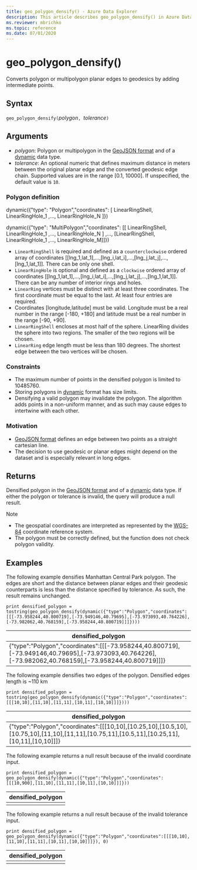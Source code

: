 ```yaml
---
title: geo_polygon_densify() - Azure Data Explorer
description: This article describes geo_polygon_densify() in Azure Data Explorer.
ms.reviewer: mbrichko
ms.topic: reference
ms.date: 07/01/2020
---
```

# geo_polygon_densify()

Converts polygon or multipolygon planar edges to geodesics by adding intermediate points.

## Syntax

`geo_polygon_densify(`*polygon*`, `*tolerance*`)`

## Arguments

* *polygon*: Polygon or multipolygon in the [GeoJSON format](https://tools.ietf.org/html/rfc7946) and of a [dynamic](./scalar-data-types/dynamic.md) data type.
* *tolerance*: An optional numeric that defines maximum distance in meters between the original planar edge and the converted geodesic edge chain. Supported values are in the range [0.1, 10000]. If unspecified, the default value is  `10`.

### Polygon definition

dynamic({"type": "Polygon","coordinates": [ LinearRingShell, LinearRingHole_1 ,..., LinearRingHole_N ]})

dynamic({"type": "MultiPolygon","coordinates": [[ LinearRingShell, LinearRingHole_1 ,..., LinearRingHole_N ] ,..., [LinearRingShell, LinearRingHole_1 ,..., LinearRingHole_M]]})

* `LinearRingShell` is required and defined as a `counterclockwise` ordered array of coordinates [[lng_1,lat_1],...,[lng_i,lat_i],...,[lng_j,lat_j],...,[lng_1,lat_1]]. There can be only one shell.
* `LinearRingHole` is optional and defined as a `clockwise` ordered array of coordinates [[lng_1,lat_1],...,[lng_i,lat_i],...,[lng_j,lat_j],...,[lng_1,lat_1]]. There can be any number of interior rings and holes.
* `LinearRing` vertices must be distinct with at least three coordinates. The first coordinate must be equal to the last. At least four entries are required.
* Coordinates [longitude,latitude] must be valid. Longitude must be a real number in the range [-180, +180] and latitude must be a real number in the range [-90, +90].
* `LinearRingShell` encloses at most half of the sphere. LinearRing divides the sphere into two regions. The smaller of the two regions will be chosen.
* `LinearRing` edge length must be less than 180 degrees. The shortest edge between the two vertices will be chosen.

### Constraints

* The maximum number of points in the densified polygon is limited to 10485760.
* Storing polygons in [dynamic](./scalar-data-types/dynamic.md) format has size limits.
* Densifying a valid polygon may invalidate the polygon. The algorithm adds points in a non-uniform manner, and as such may cause edges to intertwine with each other.

### Motivation

* [GeoJSON format](https://tools.ietf.org/html/rfc7946) defines an edge between two points as a straight cartesian line.
* The decision to use geodesic or planar edges might depend on the dataset and is especially relevant in long edges.

## Returns

Densified polygon in the [GeoJSON format](https://tools.ietf.org/html/rfc7946) and of a [dynamic](./scalar-data-types/dynamic.md) data type. If either the polygon or tolerance is invalid, the query will produce a null result.

> [!NOTE]
> * The geospatial coordinates are interpreted as represented by the [WGS-84](https://earth-info.nga.mil/GandG/update/index.php?action=home) coordinate reference system.
> * The polygon must be correctly defined, but the function does not check polygon validity.

## Examples

The following example densifies Manhattan Central Park polygon. The edges are short and the distance between planar edges and their geodesic counterparts is less than the distance specified by tolerance. As such, the result remains unchanged.

```kusto
print densified_polygon = tostring(geo_polygon_densify(dynamic({"type":"Polygon","coordinates":[[[-73.958244,40.800719],[-73.949146,40.79695],[-73.973093,40.764226],[-73.982062,40.768159],[-73.958244,40.800719]]]})))
```

|densified_polygon|
|---|
|{"type":"Polygon","coordinates":[[[-73.958244,40.800719],[-73.949146,40.79695],[-73.973093,40.764226],[-73.982062,40.768159],[-73.958244,40.800719]]]}|

The following example densifies two edges of the polygon. Densified edges length is ~110 km

```kusto
print densified_polygon = tostring(geo_polygon_densify(dynamic({"type":"Polygon","coordinates":[[[10,10],[11,10],[11,11],[10,11],[10,10]]]})))
```

|densified_polygon|
|---|
|{"type":"Polygon","coordinates":[[[10,10],[10.25,10],[10.5,10],[10.75,10],[11,10],[11,11],[10.75,11],[10.5,11],[10.25,11],[10,11],[10,10]]]}|

The following example returns a null result because of the invalid coordinate input.

```kusto
print densified_polygon = geo_polygon_densify(dynamic({"type":"Polygon","coordinates":[[[10,900],[11,10],[11,11],[10,11],[10,10]]]}))
```

|densified_polygon|
|---|
||

The following example returns a null result because of the invalid tolerance input.

```kusto
print densified_polygon = geo_polygon_densify(dynamic({"type":"Polygon","coordinates":[[[10,10],[11,10],[11,11],[10,11],[10,10]]]}), 0)
```

|densified_polygon|
|---|
||
